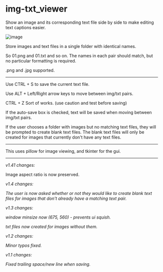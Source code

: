 # img-txt_viewer
Show an image and its corresponding text file side by side to make editing text captions easier.

![image](https://user-images.githubusercontent.com/70049990/220445796-ea8c9b05-3a89-46cb-81f9-e291589d6c07.png)

Store images and text files in a single folder with identical names.

So 01.png and 01.txt and so on. The names in each pair should match, but no particular formatting is required.

.png and .jpg supported.

__________

Use CTRL + S to save the current text file.

Use ALT + Left/Right arrow keys to move between img/txt pairs.

CTRL + Z Sort of works. (use caution and test before saving)

If the auto-save box is checked, text will be saved when moving between img/txt pairs.

If the user chooses a folder with images but no matching text files, they will be prompted to create blank text files. The blank text files will only be created for images that currently don't have any text files.

__________

This uses pillow for image viewing, and tkinter for the gui.

__________

_v1.41 changes:_

Image aspect ratio is now preserved.

_v1.4 changes:_

*The user is now asked whether or not they would like to create blank text files for images that don't already have a matching text pair.*

_v1.3 changes:_

*window minsize now (675, 560) - prevents ui squish.*

*txt files now created for images without them.*

_v1.2 changes:_

*Minor typos fixed.*

_v1.1 changes:_

*Fixed trailing space/new line when saving.*
